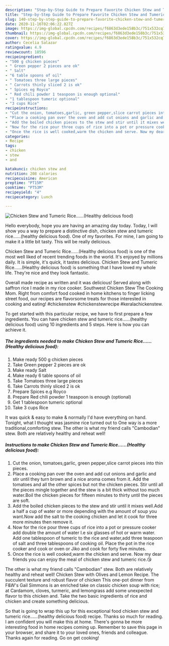 ```yaml
---
description: "Step-by-Step Guide to Prepare Favorite Chicken Stew and Tumeric Rice......(Healthy delicious food)"
title: "Step-by-Step Guide to Prepare Favorite Chicken Stew and Tumeric Rice......(Healthy delicious food)"
slug: 140-step-by-step-guide-to-prepare-favorite-chicken-stew-and-tumeric-ricehealthy-delicious-food
date: 2020-11-16T02:06:22.827Z
image: https://img-global.cpcdn.com/recipes/f6863d3ede158b3c/751x532cq70/chicken-stew-and-tumeric-ricehealthy-delicious-food-recipe-main-photo.jpg
thumbnail: https://img-global.cpcdn.com/recipes/f6863d3ede158b3c/751x532cq70/chicken-stew-and-tumeric-ricehealthy-delicious-food-recipe-main-photo.jpg
cover: https://img-global.cpcdn.com/recipes/f6863d3ede158b3c/751x532cq70/chicken-stew-and-tumeric-ricehealthy-delicious-food-recipe-main-photo.jpg
author: Cecelia Salazar
ratingvalue: 4.9
reviewcount: 18596
recipeingredient:
- "500 g chicken pieces"
- " Green pepper 2 pieces are ok"
- " Salt"
- "6 table spoons of oil"
- " Tomatoes three large pieces"
- " Carrots thinly sliced 2 is ok"
- " Spices eg Royco"
- " Red chili powder 1 teaspoon is enough optional"
- "1 tablespoon tumeric optional"
- "3 cups Rice"
recipeinstructions:
- "Cut the onion, tomatoes,garlic, green pepper,slice carrot pieces into thin pieces."
- "Place a cooking pan over the oven and add cut onions and garlic and stir until they turn brown and a nice aroma comes from it. Add the tomatoes and all the other spices but not the chicken pieces. Stir until all the pieces mingle together and the stew is a bit thick without too much water.Boil the chicken pieces for fifteen minutes to thirty until the pieces are soft."
- "Add the boiled chicken pieces to the stew and stir until it mixes well.Add a half a cup of water or more depending with the amount of soup you want.Now add the salt to the cooking chicken and let it cook for three more minutes then remove it."
- "Now for the rice pour three cups of rice into a pot or pressure cooker add double the amount of water I.e six glasses of hot or warm water. Add one tablespoon of tumeric to the rice and water,add three teaspoon of salt and three tablespoons of cooking oil. Place the pot in the rice cooker and cook or oven or Jiko and cook for forty five minutes."
- "Once the rice is well cooked,warm the chicken and serve. Now my dear friends you can enjoy the meal of chicken stew and tumeric rice.😘"
categories:
- Recipe
tags:
- chicken
- stew
- and

katakunci: chicken stew and 
nutrition: 208 calories
recipecuisine: American
preptime: "PT15M"
cooktime: "PT53M"
recipeyield: "4"
recipecategory: Lunch

---
```



![Chicken Stew and Tumeric Rice......(Healthy delicious food)](https://img-global.cpcdn.com/recipes/f6863d3ede158b3c/751x532cq70/chicken-stew-and-tumeric-ricehealthy-delicious-food-recipe-main-photo.jpg)

Hello everybody, hope you are having an amazing day today. Today, I will show you a way to prepare a distinctive dish, chicken stew and tumeric rice......(healthy delicious food). One of my favorites. For mine, I am going to make it a little bit tasty. This will be really delicious.

Chicken Stew and Tumeric Rice......(Healthy delicious food) is one of the most well liked of recent trending foods in the world. It's enjoyed by millions daily. It is simple, it's quick, it tastes delicious. Chicken Stew and Tumeric Rice......(Healthy delicious food) is something that I have loved my whole life. They're nice and they look fantastic.

Overall made recipe as written and it was delicious! Served along with saffron rice I made in my rice cooker. Southwest Chicken Stew The Cooking Mom. Right from comfort food cooked in home kitchens to finger licking street food, our recipes are flavorsome treats for those interested in cooking and eating! #chickenstew #chickenstewrecipe #keralachickenstew.


To get started with this particular recipe, we have to first prepare a few ingredients. You can have chicken stew and tumeric rice......(healthy delicious food) using 10 ingredients and 5 steps. Here is how you can achieve it.

<!--inarticleads1-->

##### The ingredients needed to make Chicken Stew and Tumeric Rice......(Healthy delicious food):

1. Make ready 500 g chicken pieces
1. Take  Green pepper 2 pieces are ok
1. Make ready  Salt
1. Make ready 6 table spoons of oil
1. Take  Tomatoes three large pieces
1. Take  Carrots thinly sliced 2 is ok
1. Prepare  Spices e.g Royco
1. Prepare  Red chili powder 1 teaspoon is enough (optional)
1. Get 1 tablespoon tumeric optional
1. Take 3 cups Rice


It was quick &amp; easy to make &amp; normally I&#39;d have everything on hand. Tonight, what I thought was jasmine rice turned out to One way is a more traditional,comforting stew. The other is what my friend calls &#34;Cambodian&#34; stew. Both are relatively healthy and reheat well! 

<!--inarticleads2-->

##### Instructions to make Chicken Stew and Tumeric Rice......(Healthy delicious food):

1. Cut the onion, tomatoes,garlic, green pepper,slice carrot pieces into thin pieces.
1. Place a cooking pan over the oven and add cut onions and garlic and stir until they turn brown and a nice aroma comes from it. Add the tomatoes and all the other spices but not the chicken pieces. Stir until all the pieces mingle together and the stew is a bit thick without too much water.Boil the chicken pieces for fifteen minutes to thirty until the pieces are soft.
1. Add the boiled chicken pieces to the stew and stir until it mixes well.Add a half a cup of water or more depending with the amount of soup you want.Now add the salt to the cooking chicken and let it cook for three more minutes then remove it.
1. Now for the rice pour three cups of rice into a pot or pressure cooker add double the amount of water I.e six glasses of hot or warm water. Add one tablespoon of tumeric to the rice and water,add three teaspoon of salt and three tablespoons of cooking oil. Place the pot in the rice cooker and cook or oven or Jiko and cook for forty five minutes.
1. Once the rice is well cooked,warm the chicken and serve. Now my dear friends you can enjoy the meal of chicken stew and tumeric rice.😘


The other is what my friend calls &#34;Cambodian&#34; stew. Both are relatively healthy and reheat well! Chicken Stew with Olives and Lemon Recipe. The succulent texture and robust flavor of chicken This one-pot dinner from F&amp;W&#39;s Gail Simmons is an enriched take on classic chicken soup with rice; at Cardamom, cloves, turmeric, and lemongrass add some unexpected flavor to this chicken and. Take the two basic ingredients of rice and chicken and create something delicious. 

So that is going to wrap this up for this exceptional food chicken stew and tumeric rice......(healthy delicious food) recipe. Thanks so much for reading. I am confident you will make this at home. There's gonna be more interesting food in home recipes coming up. Remember to save this page in your browser, and share it to your loved ones, friends and colleague. Thanks again for reading. Go on get cooking!
